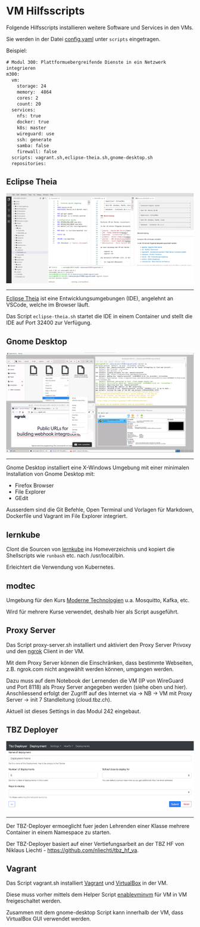 VM Hilfsscripts
===============

Folgende Hilfsscripts installieren weitere Software und Services in den VMs.

Sie werden in der Datei [config.yaml](../config.yaml) unter `scripts` eingetragen.

Beispiel:

    # Modul 300: Plattformuebergreifende Dienste in ein Netzwerk integrieren
    m300:
      vm:  
        storage: 24
        memory:  4864
        cores: 2
        count: 20
      services:
        nfs: true
        docker: true
        k8s: master
        wireguard: use
        ssh: generate
        samba: false
        firewall: false
      scripts: vagrant.sh,eclipse-theia.sh,gnome-desktop.sh
      repositories: 
      
Eclipse Theia
-------------

![](../doc/images/eclipse-theia.png)

- - -

[Eclipse Theia](https://theia-ide.org/) ist eine Entwicklungsumgebungen (IDE), angelehnt an VSCode, welche im Browser läuft.

Das Script `eclipse-theia.sh` startet die IDE in einem Container und stellt die IDE auf Port 32400 zur Verfügung.

Gnome Desktop
-------------

![](../doc/images/gnome-desktop.png)

- - - 

Gnome Desktop installiert eine X-Windows Umgebung mit einer minimalen Installation von Gnome Desktop mit:
* Firefox Browser
* File Explorer 
* GEdit

Ausserdem sind die Git Befehle, Open Terminal und Vorlagen für Markdown, Dockerfile und Vagrant im File Explorer integriert. 

lernkube
--------

Clont die Sourcen von [lernkube](https://github.com/mc-b/lernkube) ins Homeverzeichnis und kopiert die Shellscripts wie `runbash` etc. nach /usr/local/bin.

Erleichtert die Verwendung von Kubernetes.

modtec
------

Umgebung für den Kurs [Moderne Technologien](https://github.com/mc-b/modtec) u.a. Mosquitto, Kafka, etc.

Wird für mehrere Kurse verwendet, deshalb hier als Script ausgeführt.

Proxy Server
------------

Das Script proxy-server.sh installiert und aktiviert den Proxy Server Privoxy und den [ngrok](ngrok.com) Client in der VM.
 
Mit dem Proxy Server können die Einschränken, dass bestimmte Webseiten, z.B. ngrok.com nicht angewählt werden können, umgangen werden.
 
Dazu muss auf dem Notebook der Lernenden die VM (IP von WireGuard und Port 8118) als Proxy Server angegeben werden (siehe oben und hier). Anschliessend erfolgt der Zugriff auf des Internet via -> NB -> VM mit Proxy Server -> init 7 Standleitung (cloud.tbz.ch).
 
Aktuell ist dieses Settings in das Modul 242 eingebaut.

TBZ Deployer
------------

![](https://github.com/nliechti/tbz_hf_va/blob/master/docs/howto/tbz_deployment.png?raw=true)

- - -

Der TBZ-Deployer ermoeglicht fuer jeden Lehrenden einer Klasse mehrere Container in einem Namespace zu starten.

Der TBZ-Deployer basiert auf einer Vertiefungsarbeit an der TBZ HF von Niklaus Liechti - https://github.com/nliechti/tbz_hf_va.

Vagrant
-------

Das Script vagrant.sh installiert [Vagrant]() und [VirtualBox]() in der VM.

Diese muss vorher mittels dem Helper Script [enablevminvm](../helper/enablevminvm) für VM in VM freigeschaltet werden.

Zusammen mit dem gnome-desktop Script kann innerhalb der VM, dass VirtualBox GUI verwendet werden.

